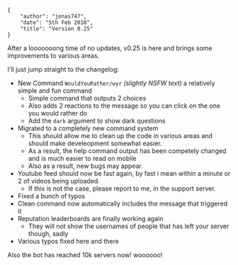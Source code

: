     {
        "author": "jonas747",
        "date": "5th Feb 2018",
        "title": "Version 0.25"
    }

After a looooooong time of no updates, v0.25 is here and brings some improvements to various areas.

I'll just jump straight to the changelog:

 - New Command `WouldYouRather/wyr` *(slightly NSFW text)* a relatively simple and fun command
     + Simple command that outputs 2 choices
     + Also adds 2 reactions to the message so you can click on the one you would rather do
     + Add the `dark` argument to show dark questions
 - Migrated to a completely new command system
     + This should allow me to clean up the code in various areas and should make develeopment somewhat easier.
     + As a result, the help command output has been competely changed and is much easier to read on mobile
     + Also as a result, new bugs may appear.
 - Youtube feed should now be fast again, by fast i mean within a minute or 2 of videos being uploaded.
     + If this is not the case, please report to me, in the support server.
 - Fixed a bunch of typos
 - Clean command now automatically includes the message that triggered it
 - Reputation leaderboards are finally working again
     + They will not show the usernames of people that has left your server though, sadly
 - Various typos fixed here and there

Also the bot has reached 10k servers now! woooooo!
